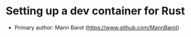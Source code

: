 # Setting up a dev container for Rust

* Primary author: Mann Barot (https://www.github.com/MannBarot)

